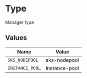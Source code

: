 # Type

Manager type


## Values

| Name            | Value           |
| --------------- | --------------- |
| `SKS_NODEPOOL`  | sks-nodepool    |
| `INSTANCE_POOL` | instance-pool   |